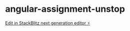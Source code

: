 # angular-assignment-unstop

[Edit in StackBlitz next generation editor ⚡️](https://stackblitz.com/~/github.com/badal-123/angular-assignment-unstop)